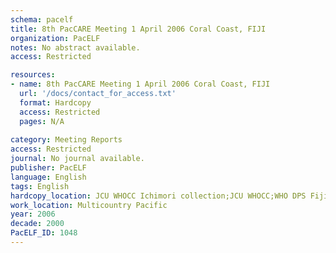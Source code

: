 ```yaml
---
schema: pacelf
title: 8th PacCARE Meeting 1 April 2006 Coral Coast, FIJI
organization: PacELF
notes: No abstract available.
access: Restricted

resources:
- name: 8th PacCARE Meeting 1 April 2006 Coral Coast, FIJI
  url: '/docs/contact_for_access.txt'
  format: Hardcopy
  access: Restricted
  pages: N/A
 
category: Meeting Reports
access: Restricted
journal: No journal available.
publisher: PacELF
language: English 
tags: English 
hardcopy_location: JCU WHOCC Ichimori collection;JCU WHOCC;WHO DPS Fiji
work_location: Multicountry Pacific
year: 2006
decade: 2000
PacELF_ID: 1048
---
```

